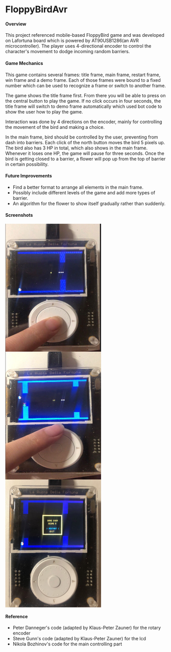 # FloppyBirdAvr

#### **Overview**
This project referenced mobile-based FloppyBird game and was developed on Lafortuna board which is powered
by AT90USB1286(an AVR microcontroller). The player uses 4-directional encoder
to control the character's movement to dodge incoming random barriers. 

#### **Game Mechanics**
This game contains several frames: title frame, main frame, restart frame, 
win frame and a demo frame. Each of those frames were bound to a fixed number
which can be used to recognize a frame or switch to another frame.

The game shows the title frame first. From there you will be able to
press on the central button to play the game. If no click occurs in four seconds, 
the title frame will switch to demo frame automatically which used bot code to show
the user how to play the game.

Interaction was done by 4 directions on the encoder, mainly for
controlling the movement of the bird and making a choice.

In the main frame, bird should be controlled by the user, preventing from
dash into barriers. Each click of the north button moves the bird 5 pixels up. 
The bird also has 3 HP in total, which also shows in the main frame. Whenever it loses one HP, the game will pause for
three seconds. Once the bird is getting closed to a barrier, a flower will pop up from the top of barrier in certain possibility.

#### **Future Improvements**
- Find a better format to arrange all elements in the main frame.
- Possibly include different levels of the game and add more types of barrier.
- An algorithm for the flower to show itself gradually rather than suddenly.

#### **Screenshots**
 <img src="./screenshot/1-start.jpg" width = "300" height = "400" alt="Start" align=center />
 <img src="./screenshot/2-intermediate%20_stage.jpg" width = "300" height = "400" alt="Intermediate" align=center />
 <img src="./screenshot/3-restart.jpg" width = "300" height = "400" alt="Restart" align=center />

#### **Reference**
- Peter Danneger's code (adapted by Klaus-Peter Zauner) for the rotary encoder
- Steve Gunn's code (adapted by Klaus-Peter Zauner) for the lcd
- Nikola Bozhinov's code for the main controlling part

